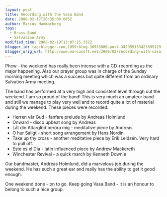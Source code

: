 ```yaml
---
layout: post
title: Recording with the Vasa Band
date: 2008-02-17T20:35:00.005Z
author: Marcus Hammarberg
tags:
  - Brass Band
  - Salvation Army
modified_time: 2008-02-19T13:07:15.332Z
blogger_id: tag:blogger.com,1999:blog-36533086.post-342955153423395129
blogger_orig_url: http://www.marcusoft.net/2008/02/recording-with-vasa-band.html
---
```


Phew - the weekend has really been intense with a CD-recording as the major happening. Also our prayer group was in charge of the Sunday morning meeting which was a success but quite different from an ordinary Salvation Army meeting.

The band has performed at a very high and consistent level through out the weekend. I am so proud of the band! This is very much an amateur band and still we manage to play very well and to record quite a lot of material during the weekend. These pieces were recorded:

- Herren vår Gud - fanfare prelude by Andreas Holmlund
- Onward - disco upbeat song by Andreas
- Låt din Altarglöd beröra mig - meditative piece by Andreas
- O hur Saligt - short song arrangement by Hans Nordin
- Take up thy cross - another meditative piece by Erik Leidzén. Very hard to pull off.
- Este es el Dia - latin influenced piece by Andrew Mackereth
- Winchester Revival - a quick march by Kenneth Downie

Our bandmaster, Andreas Holmlund, did a marvelous job during the weekend. He has such a great ear and really has the ability to get it good enough.

One weekend done - on to go. Keep going Vasa Band - it is an honour to belong to such a nice group.
